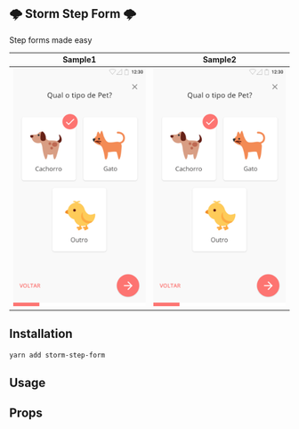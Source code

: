 ## 🌩️ Storm Step Form 🌩️

Step forms made easy

|Sample1|Sample2|
|---|---|
|![Screenshot](https://raw.githubusercontent.com/thunder-js/storm-step-form/master/screenshots/img1.png)|![Screenshot](https://raw.githubusercontent.com/thunder-js/storm-step-form/master/screenshots/img1.png)|



## Installation
```
yarn add storm-step-form
```

## Usage

## Props
```js

```
